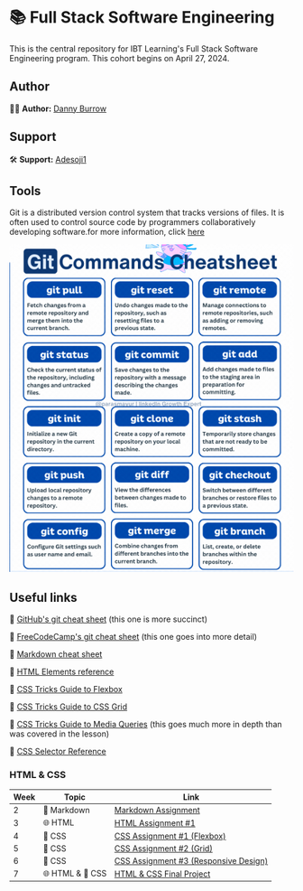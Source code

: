 # 📚 Full Stack Software Engineering

This is the central repository for IBT Learning's Full Stack Software Engineering program. This cohort begins on April 27, 2024.

## Author

👨‍💻 **Author:** [Danny Burrow](https://github.com/burrowdown)

## Support

🛠️ **Support:** [Adesoji1](https://github.com/Adesoji1)

## Tools

Git is a distributed version control system that tracks versions of files. It is often used to control source code by programmers collaboratively developing software.for more information, click [here](git-resources/gitcheatsheet.md)

![Git](git-resources/gitcommands.png)

## Useful links

🔗 [GitHub's git cheat sheet](https://education.github.com/git-cheat-sheet-education.pdf) (this one is more succinct)

🔗 [FreeCodeCamp's git cheat sheet](https://www.freecodecamp.org/news/git-cheat-sheet/) (this one goes into more detail)

🔗 [Markdown cheat sheet](https://www.markdownguide.org/cheat-sheet/)

🔗 [HTML Elements reference](https://developer.mozilla.org/en-US/docs/Web/HTML/Element)

🔗 [CSS Tricks Guide to Flexbox](https://css-tricks.com/snippets/css/a-guide-to-flexbox/)

🔗 [CSS Tricks Guide to CSS Grid](https://css-tricks.com/snippets/css/complete-guide-grid/)

🔗 [CSS Tricks Guide to Media Queries](https://css-tricks.com/a-complete-guide-to-css-media-queries/) (this goes much more in depth than was covered in the lesson)

🔗 [CSS Selector Reference](https://www.w3schools.com/cssref/css_selectors.php)

### HTML & CSS

| Week | Topic       | Link                                                                                     |
| ---- | ----------- | ---------------------------------------------------------------------------------------- |
| 2    | 📝 Markdown | [Markdown Assignment](0-getting-ready/markdown-assignment.md)                            |
| 3    | 🌐 HTML     | [HTML Assignment #1](1-html-css/basics/assignment-1.md)                                  |
| 4    | 🎨 CSS      | [CSS Assignment #1 (Flexbox)](1-html-css/flexbox/flexbox-assignment/css-assignment-1.md) |
| 5    | 🎨 CSS      | [CSS Assignment #2 (Grid)](1-html-css/grid/grid-assignment/css-assignment-2.md)          |
| 6    | 🎨 CSS           | [CSS Assignment #3 (Responsive Design)](1-html-css/media-queries/responsive-assignment/css-assignment-3.md) |
| 7    | 🌐 HTML & 🎨 CSS | [HTML & CSS Final Project](1-html-css/blog-project.md)                                                      |

